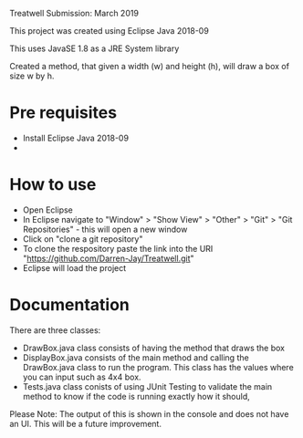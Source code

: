  Treatwell Submission: March 2019
 
 This project was created using Eclipse Java 2018-09
 
 This uses JavaSE 1.8 as a JRE System library
 
 Created a method, that given a width (w) and height (h), will draw a box of size w by h.
 
 # Pre requisites 
 - Install Eclipse Java 2018-09
 - 
 
 # How to use
 - Open Eclipse 
 - In Eclipse navigate to "Window" > "Show View" > "Other" > "Git" > "Git Repositories" - this will open a new window
 - Click on "clone a git repository" 
 - To clone the respository paste the link into the URI "https://github.com/Darren-Jay/Treatwell.git" 
 - Eclipse will load the project
 
 # Documentation
 
 There are three classes:
 
 - DrawBox.java class consists of having the method that draws the box 
 - DisplayBox.java consists of the main method and calling the DrawBox.java class to run the program. This class has the values where you 
 can input such as 4x4 box.
 - Tests.java class conists of using JUnit Testing to validate the main method to know if the code is running exactly how it should, 
 
 Please Note: The output of this is shown in the console and does not have an UI. This will be a future improvement.
 
 

